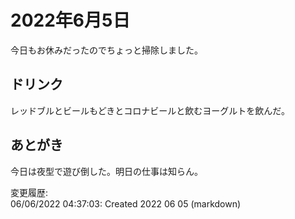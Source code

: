 # 2022年6月5日

今日もお休みだったのでちょっと掃除しました。

## ドリンク

レッドブルとビールもどきとコロナビールと飲むヨーグルトを飲んだ。

## あとがき

今日は夜型で遊び倒した。明日の仕事は知らん。

変更履歴:  
06/06/2022 04:37:03: Created 2022 06 05 (markdown)  
